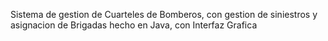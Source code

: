 Sistema de gestion de Cuarteles de Bomberos, con gestion de siniestros y asignacion de Brigadas
hecho en Java, con Interfaz Grafica
